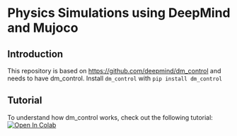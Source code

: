 # Physics Simulations using DeepMind and Mujoco

## Introduction

This repository is based on https://github.com/deepmind/dm_control and needs to have dm_control.
Install `dm_control` with
```pip install dm_control```

## Tutorial

To understand how dm_control works, check out the following tutorial: [![Open In Colab](https://colab.research.google.com/assets/colab-badge.svg)](https://colab.research.google.com/github/deepmind/dm_control/blob/main/tutorial.ipynb)

